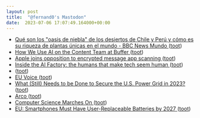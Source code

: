 ```yaml
---
layout: post
title:  "@fernand0's Mastodon"
date:  2023-07-06 17:07:49.164000+00:00
---
```

*  [Qué son los "oasis de niebla" de los desiertos de Chile y Perú y cómo es su riqueza de plantas únicas en el mundo - BBC News Mundo ](https://www.bbc.com/mundo/noticias-5844870) ([toot](https://mastodon.social/@fernand0/110668236007670413))
*  [How We Use AI on the Content Team at Buffer ](https://buffer.com/resources/how-we-use-ai-in-content) ([toot](https://mastodon.social/@fernand0/110668132671139660))
*  [Apple joins opposition to encrypted message app scanning ](https://www.bbc.com/news/technology-6602877) ([toot](https://mastodon.social/@fernand0/110667796549941223))
*  [Inside the AI Factory: the humans that make tech seem human ](https://www.theverge.com/features/23764584/ai-artificial-intelligence-data-notation-labor-scale-surge-remotasks-openai-chatbot) ([toot](https://mastodon.social/@fernand0/110667660631218541))
*  [ ](https://red.niboe.info/@euklidiadas) ([toot](https://mastodon.social/@fernand0/110667100937344869))
*  [EU Voice ](https://social.network.europa.eu) ([toot](https://mastodon.social/@fernand0/110666985220899935))
*  [What (Still) Needs to be Done to Secure the U.S. Power Grid in 2023? ](https://www.tripwire.com/state-of-security/what-still-needs-be-done-secure-us-power-gri) ([toot](https://mastodon.social/@fernand0/110666946874149744))
*  [Arco ](https://www.flickr.com/photos/fernand0/53007464291) ([toot](https://mastodon.social/@fernand0/110666687419959001))
*  [Computer Science Marches On ](https://rjlipton.wpcomstaging.com/2023/06/20/computer-science-marches-on) ([toot](https://mastodon.social/@fernand0/110666635908998733))
*  [EU: Smartphones Must Have User-Replaceable Batteries by 2027 ](https://www.pcmag.com/news/eu-smartphones-must-have-user-replaceable-batteries-by-202) ([toot](https://mastodon.social/@fernand0/110666379891770022))
